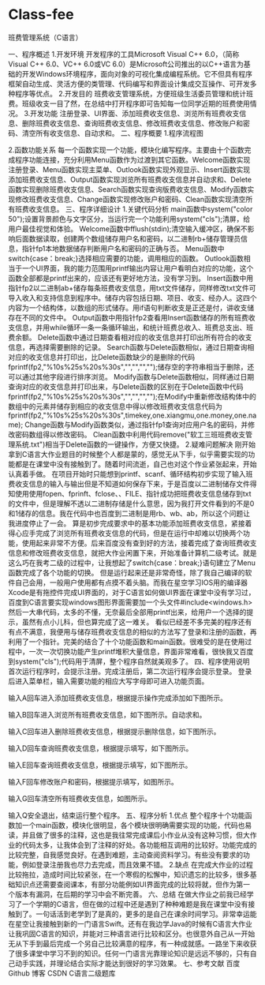 # Class-fee
班费管理系统（C语言）

一、程序概述
1.开发环境
开发程序的工具Microsoft Visual C++ 6.0，（简称Visual C++ 6.0、VC++ 6.0或VC 6.0）是Microsoft公司推出的以C++语言为基础的开发Windows环境程序，面向对象的可视化集成编程系统。它不但具有程序框架自动生成、灵活方便的类管理、代码编写和界面设计集成交互操作、可开发多种程序等优点。
2.开发目的
班费收支管理系统，方便班级生活委员管理和统计班费。班级收支一目了然，在总结中打开程序即可告知每一位同学近期的班费使用情况。
3.开发功能
注册登录、UI界面、添加班费收支信息、浏览所有班费收支信息、删除班费收支信息、查询班费收支信息、修改班费收支信息、修改账户和密码、清空所有收支信息、自动求和。
二、程序概要
1.程序流程图
 
2.函数功能关系
每一个函数实现一个功能，模块化编写程序。主要由十个函数完成程序功能连接，充分利用Menu函数作为过渡到其它函数。Welcome函数实现注册登录、Menu函数实现主菜单、Outlook函数实现外观显示、Insert函数实现添加班费收支信息、Output函数实现浏览所有班费收支信息并自动求和、Delete函数实现删除班费收支信息、Search函数实现查询版费收支信息、Modify函数实现修改班费收支信息、Change函数实现修改账户和密码、Clean函数实现清空所有班费收支信息。
三、程序详细设计
1.关键代码分析
main函数中system("color 50");设置背景颜色与文字区分，当运行完一个功能利用system("cls");清屏，给用户最佳视觉和体验。
Welcome函数中fflush(stdin);清空输入缓冲区，确保不影响后面数据读取，创建两个数组储存用户名和密码，以二进制rb+储存管理员信息，指针fp1本地数据储存判断用户名和密码的正确与否。
Menu函数中switch{case：break;}选择相应需要的功能，调用相应的函数。
Outlook函数相当于一个UI界面，我的能力范围用printf输出内容让用户看明白对应的功能，这个函数全部都是printf出来的，应该还有更好地方法，没有学习到。
Insert函数中用指针fp2以二进制ab+储存每条班费收支信息，用txt文件储存，同样修改txt文件可导入收入和支持信息到程序中。储存内容包括日期、项目、收支、经办人。这四个内容为一个结构体，以数组的形式储存。用if语句判断收支是正还是付，讲收支储存在不同的文件中。
Output函数中用指针fp2查看用Insert函数储存的所有班费收支信息，并用while循环一条一条循环输出，和统计班费总收入、班费总支出、班费余额。
Delete函数中通过日期查看相对应的收支信息并打印出所有符合的收支信息，再选择需要删除的记录。
Search函数与Delete函数相似，通过日期查询相对应的收支信息并打印出，比Delete函数缺少的是删除的代码fprintf(fp2,"%10s%25s%20s%30s","","","","");储存空的字符串相当于删除，还可以通过其他字段进行排序浏览。
Modify函数与Delete函数相似，同样通过日期查询对应的收支信息并打印出来，与Delete函数的区别在于Delete函数中代码fprintf(fp2,"%10s%25s%20s%30s","","","","");在Modify中重新修改结构体中的数组中的元素并储存到相应的收支信息中得以修改班费收支信息代码为fprintf(fp2,"%10s%25s%20s%30s",timekey,one.xiangmu,one.money,one.name);
Change函数与Modify函数类似，通过指针fp1查询对应用户名的密码，并修改密码数组得以修改密码。
Clean函数中利用代码remove("软工三班班费收支管理系统.txt")相当于Delete函数的一键操作，方便又快捷。
2.疑难问题解决
刚开始拿到C语言大作业题目的时候整个人都是蒙的，感觉无从下手，似乎需要实现的功能都是在课堂中没有接触到了。随着时间流逝，自己也对这个作业紧张起来，开始认真着手做。
在项目开始时只能想到printf、scanf、循环结构初步实现了输入班费收支信息的输入与输出但是不知道如何保存下来，于是百度以二进制储存文件得知使用使用fopen、fprinft、fclose、、FILE、指针成功把班费收支信息储存到txt的文件中，但是理解不透以二进制存储是什么意思，因为我打开文件看到的不是0和1储存的信息。我在代码中也百度到二进制是用rb、wb、ab，所以这个问题让我进度停止了一会。
算是初步完成要求中的基本功能添加班费收支信息，紧接着得心应手完成了浏览所有班费收支信息的代码，但是在运行中却难以切换两个功能，使用起来非常不方便。后来百度没有查到好的方法，接着完成了查询班费收支信息和修改班费收支信息，就把大作业闲置下来，开始准备计算机二级考试。就是这么巧在我考二级的过程中，让我想起了switch{case：break;}语句建立了Menu函数完成了各个功能的切换。
但是运行起来还是非常奇怪，除了我自己编译的软件自己会用，一般用户使用都有点摸不着头脑。而我在星空学习IOS用的编译器Xcode是有拖控件完成UI界面的，对于C语言如何做UI界面在课堂中没有学习过，百度到C语言要实现windows图形界面需要加一个头文件#include<windows.h>然后一大串代码，太多的不懂，无奈最后全部用printf出来，给用户一个选择的提示，虽然有点小儿科，但也算完成了这一难关。
看似已经差不多完美的程序还有有点不满意，我便用与储存班费收支信息的相似的方法写了登录和注册的函数，再利用了一个指针。完美的结合了十个功能函数和main函数。很难受的是在使用过程中，一次一次切换功能产生printf堆积大量信息，界面非常难看，很快我又百度到system("cls");代码用于清屏，整个程序自然就美观多了。
四、程序使用说明
首次运行程序时，会提示注册。完成注册后，第二次运行程序会提示登录。
                登录后进入菜单栏，输入需要功能的相应大写字母即可进入功能页面。
 
输入A回车进入添加班费收支信息，根据提示操作完成添加如下图所示。
 
输入B回车进入浏览所有班费收支信息，如下图所示。自动求和。
 
输入C回车进入删除班费收支信息，根据提示删除信息，如下图所示。
 
输入D回车查询班费收支信息，根据提示填写，如下图所示。
 
输入E回车查询班费收支信息，根据提示填写，如下图所示。
 
输入F回车修改账户和密码，根据提示填写，如图所示。
 
输入G回车清空所有班费收支信息，如图所示。
 
输入Q安全退出，结束运行整个程序。
五、程序分析
1.优点
整个程序十个功能函数加一个main函数，模块化很明显，各个模块很明确需要实现的功能，代码也易读，并且做了很多的注释，这也是我往常完成课后小作业从没有这种习惯，但大作业的代码太多，让我体会到了注释的好处。各功能相互调用的比较好。功能完成的比较完整，自我感觉良好。在遇到难题，主动查阅资料学习。有些没有要求的功能，例如登录注册我也尽力去完成，而且效果不错。
2.缺点
在完成大作业的过程比较拖拉，造成时间比较紧张，在一个寒假的松懈中，知识遗忘的比较多，很多基础知识点还需要查阅课本，有部分功能例如UI界面完成的比较将就，但作为第一个版本有漏洞，在后期的学习中会不断完善。
六、总结
在做大作业之前我已经学习了一个学期的C语言，但在做的过程中还是遇到了种种难题是我在课堂中没有接触到了。一句话活到老学到了是真的，更多的是自己在课余时间学习。非常幸运能在星空让我接触到新的一门语言Swift。还有在我边学Java的时候有C语言大作业让我巩固C语言的知识，并能对三种语言进行比较和区分。也很意外自己从一开始无从下手到最后完成一个另自己比较满意的程序，有一种成就感。一路坐下来收获了很多课堂中学习不到的知识。任何一门语言光靠理论知识是远远不够的，只有自己动手实践，并理论结合实际才能达到很好的学习效果。
七、参考文献
百度
Github
博客
CSDN
C语言二级题库

